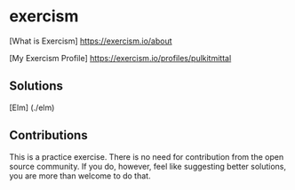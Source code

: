 # exercism

[What is Exercism] https://exercism.io/about

[My Exercism Profile] https://exercism.io/profiles/pulkitmittal

## Solutions

[Elm] (./elm)

## Contributions

This is a practice exercise. There is no need for contribution from the open source community. If you do, however, feel like suggesting better solutions, you are more than welcome to do that.